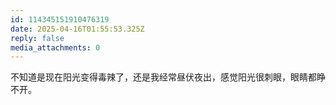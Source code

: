 ```yaml
---
id: 114345151910476319
date: 2025-04-16T01:55:53.325Z
reply: false
media_attachments: 0
---
```


不知道是现在阳光变得毒辣了，还是我经常昼伏夜出，感觉阳光很刺眼，眼睛都睁不开。


